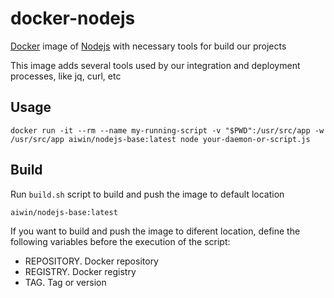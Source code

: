 docker-nodejs
================

[Docker](https://www.docker.com/) image of [Nodejs](https://nodejs.org) with necessary tools for build our projects

This image adds several tools used by our integration and deployment processes, like jq, curl, etc

Usage
--------------

    docker run -it --rm --name my-running-script -v "$PWD":/usr/src/app -w /usr/src/app aiwin/nodejs-base:latest node your-daemon-or-script.js


Build
--------------

Run `build.sh` script to build and push the image to default location

    aiwin/nodejs-base:latest

If you want to build and push the image to diferent location, define the following
variables before the execution of the script:

- REPOSITORY. Docker repository
- REGISTRY. Docker registry
- TAG. Tag or version
